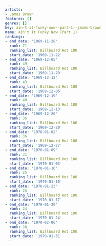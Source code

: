 ```yaml
---
artists:
- James Brown
features: []
genres: []
key: ain-t-it-funky-now--part-1--james-brown
name: Ain't It Funky Now (Part 1)
rankings:
- end_date: '1969-11-28'
  rank: 71
  ranking_list: Billboard Hot 100
  start_date: '1969-11-22'
- end_date: '1969-12-05'
  rank: 49
  ranking_list: Billboard Hot 100
  start_date: '1969-11-29'
- end_date: '1969-12-12'
  rank: 43
  ranking_list: Billboard Hot 100
  start_date: '1969-12-06'
- end_date: '1969-12-19'
  rank: 40
  ranking_list: Billboard Hot 100
  start_date: '1969-12-13'
- end_date: '1969-12-26'
  rank: 36
  ranking_list: Billboard Hot 100
  start_date: '1969-12-20'
- end_date: '1970-01-02'
  rank: 36
  ranking_list: Billboard Hot 100
  start_date: '1969-12-27'
- end_date: '1970-01-09'
  rank: 31
  ranking_list: Billboard Hot 100
  start_date: '1970-01-03'
- end_date: '1970-01-16'
  rank: 25
  ranking_list: Billboard Hot 100
  start_date: '1970-01-10'
- end_date: '1970-01-23'
  rank: 25
  ranking_list: Billboard Hot 100
  start_date: '1970-01-17'
- end_date: '1970-01-30'
  rank: 24
  ranking_list: Billboard Hot 100
  start_date: '1970-01-24'
- end_date: '1970-02-06'
  rank: 38
  ranking_list: Billboard Hot 100
  start_date: '1970-01-31'
---
```


